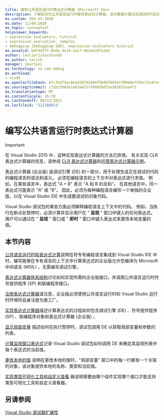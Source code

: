```yaml
---
title: 编写公共语言运行时表达式计算器 |Microsoft Docs
description: 了解如何为公共语言运行时编写表达式计算器，该计算器计算正在调试的代码语言中的表达式。
ms.custom: SEO-VS-2020
ms.date: 11/04/2016
ms.topic: conceptual
helpviewer_keywords:
- expression evaluators, tutorial
- expression evaluation, samples
- debugging [Debugging SDK], expression evaluators tutorial
ms.assetid: bd79d57f-8e0a-4e14-a417-0b1de28fa1b2
author: leslierichardson95
ms.author: lerich
manager: jmartens
ms.technology: vs-ide-debug
ms.workload:
- vssdk
ms.openlocfilehash: bfc32d79ac0e1d38792890f5b997895b1f009def556c73c87ee2e53690c3da17
ms.sourcegitcommit: c72b2f603e1eb3a4157f00926df2e263831ea472
ms.translationtype: MT
ms.contentlocale: zh-CN
ms.lasthandoff: 08/12/2021
ms.locfileid: "121388911"
---
```

# <a name="writing-a-common-language-runtime-expression-evaluator"></a>编写公共语言运行时表达式计算器
> [!IMPORTANT]
> 在 Visual Studio 2015 中，这种实现表达式计算器的方法已弃用。 有关实现 CLR 表达式计算器的信息，请参阅 [CLR 表达式计算器](https://github.com/Microsoft/ConcordExtensibilitySamples/wiki/CLR-Expression-Evaluators)和[托管表达式计算器示例](https://github.com/Microsoft/ConcordExtensibilitySamples/wiki/Managed-Expression-Evaluator-Sample)。

 表达式计算器 (企业版) 是调试引擎 (DE) 的一部分，用于处理生成正在调试的代码的编程语言的语法和语义。 必须在编程语言的上下文中对表达式进行求值。 例如，在某些语言中，表达式 "A + B" 表示 "A 和 B 的总和"。 在其他语言中，同一表达式可能表示 "A" 或 "B"。 因此，必须为每种编程语言编写一个单独的企业版，以在 Visual Studio IDE 中生成要调试的对象代码。

 Visual Studio 调试包的某些方面必须解释编程语言上下文中的代码。 例如，当执行在断点处暂停时，必须计算并显示用户在 " **监视** " 窗口中键入的任何表达式。 用户可以通过在 " **监视** " 窗口或 " **即时** " 窗口中键入表达式来更改本地变量的值。

## <a name="in-this-section"></a>本节内容
 [公共语言运行时和表达式计算](../../extensibility/debugger/common-language-runtime-and-expression-evaluation.md)说明在将专有编程语言集成到 Visual Studio IDE 中时，编写能够在专有语言的上下文中计算表达式的企业版允许您编译为 Microsoft 中间语言 (MSIL) ，无需编写调试引擎。

 [表达式计算器体系结构](../../extensibility/debugger/expression-evaluator-architecture.md)讨论如何实现所需的企业版接口，并调用公共语言运行时符号提供程序 (SP) 和联编程序接口。

 [注册表达式计算器](../../extensibility/debugger/registering-an-expression-evaluator.md)请注意，企业版必须使用公共语言运行时和 Visual Studio 运行时环境将自身注册为类工厂。

 [实现表达式计算器](../../extensibility/debugger/implementing-an-expression-evaluator.md)描述计算表达式的过程如何包含调试引擎 (DE) 、符号提供程序 (SP) 、联编程序对象和表达式计算器 (企业版) 。

 [显示局部变量](../../extensibility/debugger/displaying-locals.md) 描述如何在执行暂停时，调试包调用 DE 以获取局部变量和参数的列表。

 [计算监视窗口表达式](../../extensibility/debugger/evaluating-a-watch-window-expression.md)记录 Visual Studio 调试包如何调用 DE 来确定其监视列表中每个表达式的当前值。

 [更改本地的值](../../extensibility/debugger/changing-the-value-of-a-local.md) 说明在更改本地的值时，"局部变量" 窗口中的每一行都有一个关联的对象，该对象提供本地的名称、类型和当前值。

 [实现类型可视化工具和自定义查看](../../extensibility/debugger/implementing-type-visualizers-and-custom-viewers.md) 器说明需要由哪个组件实现哪个接口才能支持类型可视化工具和自定义查看器。

## <a name="see-also"></a>另请参阅
 [Visual Studio 调试器扩展性](../../extensibility/debugger/visual-studio-debugger-extensibility.md)
